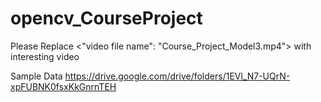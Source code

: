 # opencv_CourseProject

Please Replace <"video file name": "Course_Project_Model3.mp4"> with interesting video


Sample Data
https://drive.google.com/drive/folders/1EVl_N7-UQrN-xpFUBNK0fsxKkGnrnTEH
